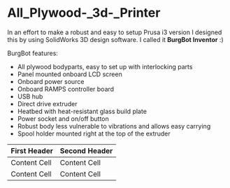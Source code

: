 # All_Plywood-_3d-_Printer

In an effort to make a robust and easy to setup Prusa i3 version I designed this by using SolidWorks 3D design software. I called it **BurgBot Inventor** :)

BurgBot features:

* All plywood bodyparts, easy to set up with interlocking parts
* Panel mounted onboard LCD screen
* Onboard power source
* Onboard RAMPS controller board
* USB hub
* Direct drive extruder
* Heatbed with heat-resistant glass build plate
* Power socket and on/off button
* Robust body less vulnerable to vibrations and allows easy carrying
* Spool holder mounted right at the top of the extruder



| First Header  | Second Header |
| ------------- | ------------- |
| Content Cell  | Content Cell  |
| Content Cell  | Content Cell  |
